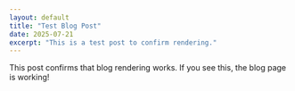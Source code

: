 ```yaml
---
layout: default
title: "Test Blog Post"
date: 2025-07-21
excerpt: "This is a test post to confirm rendering."
---
```


This post confirms that blog rendering works. If you see this, the blog page is working!
